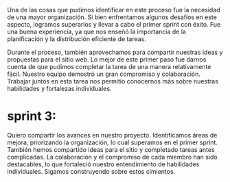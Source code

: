 Una de las cosas que pudimos identificar en este proceso fue la necesidad de una mayor organización. Si bien enfrentamos algunos desafíos en este aspecto, logramos superarlos y llevar a cabo el primer sprint con éxito. Fue una buena experiencia, ya que nos enseñó la importancia de la planificación y la distribución eficiente de tareas.

Durante el proceso, también aprovechamos para compartir nuestras ideas y propuestas para el sitio web. Lo mejor de este primer paso fue darnos cuenta de que pudimos completar la tarea de una manera relativamente fácil. Nuestro equipo demostró un gran compromiso y colaboración. Trabajar juntos en esta tarea nos permitio conocernos más sobre nuestras habilidades y fortalezas individuales.

# sprint 3:
Quiero compartir los avances en nuestro proyecto. Identificamos áreas de mejora, priorizando la organización, lo cual superamos en el primer sprint. También hemos compartido ideas para el sitio y completado tareas antes complicadas. La colaboración y el compromiso de cada miembro han sido destacables, lo que fortaleció nuestro entendimiento de habilidades individuales. Sigamos construyendo sobre estos cimientos.